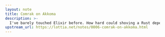 ```yaml
---
layout: note
title: Comrak on Akkoma
description: >-
  I've barely touched Elixir before. How hard could shoving a Rust dependency into it be?
upstream_url: https://lottia.net/notes/0006-comrak-on-akkoma.html
---
```

